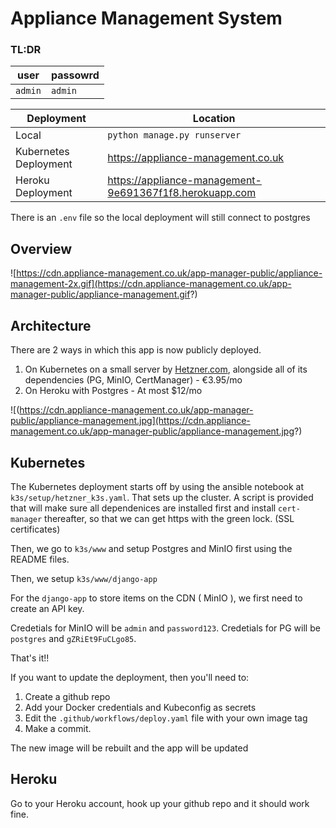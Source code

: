 # Appliance Management System

### **TL:DR**

|user| passowrd|
|-|-|
|`admin`| `admin`|

|Deployment| Location|
|-|-|
|Local |`python manage.py runserver`|
|Kubernetes Deployment| https://appliance-management.co.uk|
|Heroku Deployment | https://appliance-management-9e691367f1f8.herokuapp.com |

There is an `.env` file so the local deployment will still connect to postgres

## Overview

![https://cdn.appliance-management.co.uk/app-manager-public/appliance-management-2x.gif](https://cdn.appliance-management.co.uk/app-manager-public/appliance-management.gif?)


## Architecture

There are 2 ways in which this app is now publicly deployed.

1. On Kubernetes on a small server by [Hetzner.com](https://www.hetzner.com/), alongside all of its dependencies (PG, MinIO, CertManager) - €3.95/mo
1. On Heroku with Postgres - At most $12/mo

![(https://cdn.appliance-management.co.uk/app-manager-public/appliance-management.jpg](https://cdn.appliance-management.co.uk/app-manager-public/appliance-management.jpg?)

## Kubernetes

The Kubernetes deployment starts off by using the ansible notebook at `k3s/setup/hetzner_k3s.yaml`. That sets up the cluster.
A script is provided that will make sure all dependenices are installed first and install `cert-manager` thereafter, so that we can get https with the green lock. (SSL certificates)

Then, we go to `k3s/www` and setup Postgres and MinIO first using the README files.

Then, we setup `k3s/www/django-app`

For the `django-app` to store items on the CDN ( MinIO ), we first need to create an API key.

Credetials for MinIO will be `admin` and `password123`.
Credetials for PG will be `postgres` and `gZRiEt9FuCLgo85`.


That's it!!

If you want to update the deployment, then you'll need to:
1. Create a github repo
2. Add your Docker credentials and Kubeconfig as secrets
3. Edit the `.github/workflows/deploy.yaml` file with your own image tag
4. Make a commit.

The new image will be rebuilt and the app will be updated

## Heroku

Go to your Heroku account, hook up your github repo and it should work fine.
